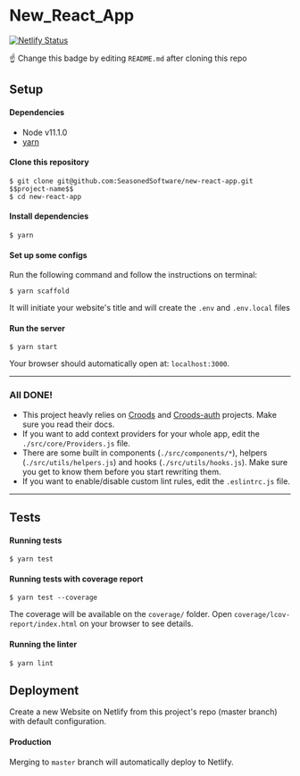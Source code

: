 # New_React_App

[![Netlify Status](https://api.netlify.com/api/v1/badges/f22f98eb-5d9c-4e6b-95a7-93cd2495f113/deploy-status)](https://app.netlify.com/sites/seasoned-react-app/deploys)

☝ Change this badge by editing `README.md` after cloning this repo

## Setup

#### Dependencies

- Node v11.1.0
- [yarn](https://yarnpkg.com/pt-BR/)

#### Clone this repository

```
$ git clone git@github.com:SeasonedSoftware/new-react-app.git $$project-name$$
$ cd new-react-app
```

#### Install dependencies

```
$ yarn
```

#### Set up some configs

Run the following command and follow the instructions on terminal:

```
$ yarn scaffold
```

It will initiate your website's title and will create the `.env` and `.env.local` files

#### Run the server

```
$ yarn start
```

Your browser should automatically open at: `localhost:3000`.

---

### All DONE!

- This project heavly relies on [Croods](https://croods-docz.netlify.com) and [Croods-auth](https://croods-docz.netlify.com) projects. Make sure you read their docs.
- If you want to add context providers for your whole app, edit the `./src/core/Providers.js` file.
- There are some built in components (`./src/components/*`), helpers (`./src/utils/helpers.js`) and hooks (`./src/utils/hooks.js`). Make sure you get to know them before you start rewriting them.
- If you want to enable/disable custom lint rules, edit the `.eslintrc.js` file.

---

## Tests

#### Running tests

```
$ yarn test
```

#### Running tests with coverage report

```
$ yarn test --coverage
```

The coverage will be available on the `coverage/` folder. Open `coverage/lcov-report/index.html` on your browser to see details.

#### Running the linter

```
$ yarn lint
```

## Deployment

Create a new Website on Netlify from this project's repo (master branch) with default configuration.

#### Production

Merging to `master` branch will automatically deploy to Netlify.
